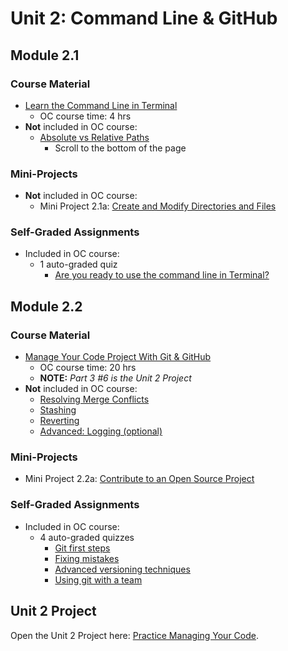 # Unit 2: Command Line & GitHub

## Module 2.1

### Course Material

* [Learn the Command Line in Terminal](https://openclassrooms.com/en/courses/4614926-learn-the-command-line-in-terminal)
    * OC course time: 4 hrs 
* **Not** included in OC course:
    * [Absolute vs Relative Paths](https://www.rithmschool.com/courses/terminal/terminal-navigation)
        * Scroll to the bottom of the page

### Mini-Projects

* **Not** included in OC course:
    * Mini Project 2.1a: [Create and Modify Directories and Files](./Module2.1/Mini-Project2.1a/README.md)

### Self-Graded Assignments

* Included in OC course: 
    * 1 auto-graded quiz
        * [Are you ready to use the command line in Terminal?](https://openclassrooms.com/en/courses/4614926-learn-the-command-line-in-terminal/exercises/1933)

## Module 2.2 

### Course Material

* [Manage Your Code Project With Git & GitHub](https://openclassrooms.com/en/courses/5671626-manage-your-code-project-with-git-github)
    * OC course time: 20 hrs 
    * **NOTE:** _Part 3 #6 is the Unit 2 Project_
* **Not** included in OC course:
    * [Resolving Merge Conflicts](https://www.rithmschool.com/courses/git/git-github-merge-conflicts)
    * [Stashing](https://www.rithmschool.com/courses/git/git-github-stashing)
    * [Reverting](https://www.rithmschool.com/courses/git/git-github-reverting)
    * [Advanced: Logging (optional)](https://www.atlassian.com/git/tutorials/git-log)

### Mini-Projects

* Mini Project 2.2a: [Contribute to an Open Source Project](https://openclassrooms.com/en/courses/5671626-manage-your-code-project-with-git-github/6152046-contribute-to-an-open-source-project-with-basic-commands-on-git)

### Self-Graded Assignments

* Included in OC course: 
    * 4 auto-graded quizzes
        * [Git first steps](https://openclassrooms.com/en/courses/5671626-manage-your-code-project-with-git-github/exercises/3405)
        * [Fixing mistakes](https://openclassrooms.com/en/courses/5671626-manage-your-code-project-with-git-github/exercises/3406)
        * [Advanced versioning techniques](https://openclassrooms.com/en/courses/5671626-manage-your-code-project-with-git-github/exercises/3768)
        * [Using git with a team](https://openclassrooms.com/en/courses/5671626-manage-your-code-project-with-git-github/exercises/3407)

## Unit 2 Project

Open the Unit 2 Project here: [Practice Managing Your Code](./Unit2-Project).


